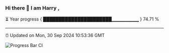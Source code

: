 ### Hi there 👋 I am Harry , 

⏳ Year progress { ██████████████████████▁▁▁▁▁▁▁▁ } 74.71 %

---

⏰ Updated on Mon, 30 Sep 2024 10:53:36 GMT

![Progress Bar CI](https://github.com/duykhang68/duykhang68/workflows/Progress%20Bar%20CI/badge.svg)
